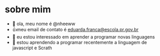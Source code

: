 # sobre mim
- 👋 ola, meu nome é @nheeww
- :+1:meu email de contato é eduarda.franca@escola.pr.gov.br
- 👀 eu estou interessado em aprender a programar novas linguagens
- 🌱 estou aprendendo a programar recentemente a linguagem de javascript e Scrath


<!---
nheeww/nheeww is a ✨ special ✨ repository because its `README.md` (this file) appears on your GitHub profile.
You can click the Preview link to take a look at your changes.
--->
